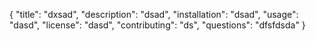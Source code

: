 {
	"title": "dxsad",
	"description": "dsad",
	"installation": "dsad",
	"usage": "dasd",
	"license": "dasd",
	"contributing": "ds",
	"questions": "dfsfdsda"
}